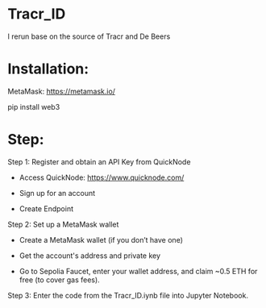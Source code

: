 # Tracr_ID
I rerun base on the source of Tracr and De Beers

# Installation:
MetaMask: https://metamask.io/

pip install web3

# Step:
Step 1: Register and obtain an API Key from QuickNode

- Access QuickNode: https://www.quicknode.com/

- Sign up for an account

- Create Endpoint

Step 2: Set up a MetaMask wallet

- Create a MetaMask wallet (if you don’t have one)

- Get the account's address and private key

- Go to Sepolia Faucet, enter your wallet address, and claim ~0.5 ETH for free (to cover gas fees).

Step 3: Enter the code from the Tracr_ID.iynb file into Jupyter Notebook.
